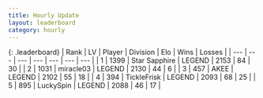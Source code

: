```yaml
---
title: Hourly Update
layout: leaderboard
category: hourly
---
```


{: .leaderboard}
| Rank | LV | Player | Division | Elo | Wins | Losses |
| --- | --- | --- | --- | --- | --- | --- |
| <span data-change="0">1</span> | 1399 | <span title="ID: 315148">Star Sapphire</span> | LEGEND | <span data-change="0">2153</span> | <span data-change="0">84</span> | <span data-change="0">30</span> |
| <span data-change="0">2</span> | 1031 | <span title="ID: 416373">miracle03</span> | LEGEND | <span data-change="0">2130</span> | <span data-change="0">44</span> | <span data-change="0">6</span> |
| <span data-change="0">3</span> | 457 | <span title="ID: 455100">AKEE</span> | LEGEND | <span data-change="0">2102</span> | <span data-change="0">55</span> | <span data-change="0">18</span> |
| <span data-change="0">4</span> | 394 | <span title="ID: 512212">TickleFrisk</span> | LEGEND | <span data-change="0">2093</span> | <span data-change="0">68</span> | <span data-change="0">25</span> |
| <span data-change="0">5</span> | 895 | <span title="ID: 498412">LuckySpin</span> | LEGEND | <span data-change="0">2088</span> | <span data-change="0">46</span> | <span data-change="0">17</span> |